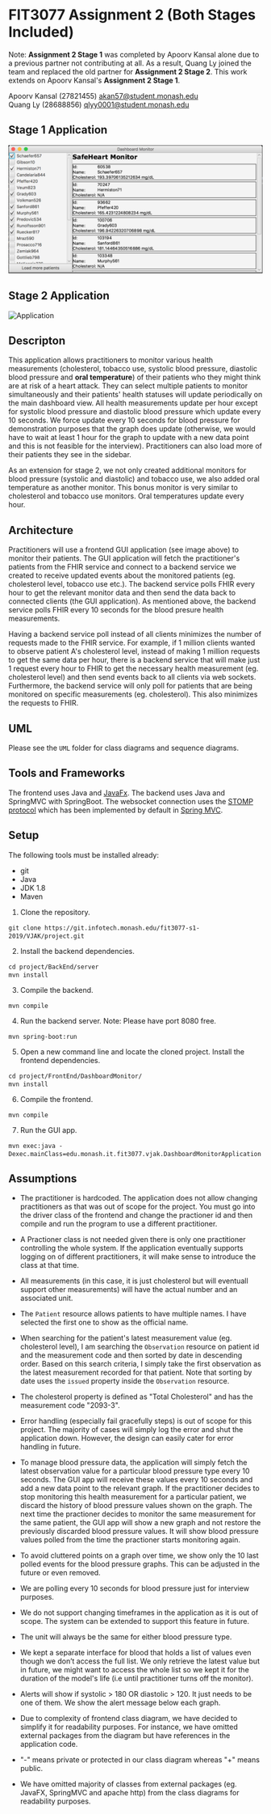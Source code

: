 # FIT3077 Assignment 2 (Both Stages Included)

Note: **Assignment 2 Stage 1** was completed by Apoorv Kansal alone due to a previous partner not contributing at all. As a result, Quang Ly joined the team and replaced the old partner for **Assignment 2 Stage 2**. This work extends on Apoorv Kansal's **Assignment 2 Stage 1**.

Apoorv Kansal (27821455) akan57@student.monash.edu <br>
Quang Ly (28688856) qlyy0001@student.monash.edu

## Stage 1 Application

![Application](img/application.png)

## Stage 2 Application

![Application](img/application_stage_2.gif)

## Descripton

This application allows practitioners to monitor various health measurements (cholesterol, tobacco use, systolic blood pressure, diastolic blood pressure and **oral temperature**) of their patients who they might think are at risk of a heart attack. They can select multiple patients to monitor simultaneously and their patients' health statuses will update periodically on the main dashboard view. All health measurements update per hour except for systolic blood pressure and diastolic blood pressure which update every 10 seconds. We force update every 10 seconds for blood pressure for demonstration purposes that the graph does update (otherwise, we would have to wait at least 1 hour for the graph to update with a new data point and this is not feasible for the interview). Practitioners can also load more of their patients they see in the sidebar.

As an extension for stage 2, we not only created additional monitors for blood pressure (systolic and diastolic) and tobacco use, we also added oral temperature as another monitor. This bonus monitor is very similar to cholesterol and tobacco use monitors. Oral temperatures update every hour.

## Architecture

Practitioners will use a frontend GUI application (see image above) to monitor their patients. The GUI application will fetch the practitioner's patients from the FHIR service and connect to a backend service we created to receive updated events about the monitored patients (eg. cholesterol level, tobacco use etc.). The backend service polls FHIR every hour to get the relevant monitor data and then send the data back to connected clients (the GUI application). As mentioned above, the backend service polls FHIR every 10 seconds for the blood presure health measurements.

Having a backend service poll instead of all clients minimizes the number of requests made to the FHIR service. For example, if 1 million clients wanted to observe patient A's cholesterol level, instead of making 1 million requests to get the same data per hour, there is a backend service that will make just 1 request every hour to FHIR to get the necessary health measurement (eg. cholesterol level) and then send events back to all clients via web sockets. Furthermore, the backend service will only poll for patients that are being monitored on specific measurements (eg. cholesterol). This also minimizes the requests to FHIR.

## UML

Please see the `UML` folder for class diagrams and sequence diagrams.

## Tools and Frameworks

The frontend uses Java and [JavaFx](https://openjfx.io/).
The backend uses Java and SpringMVC with SpringBoot.
The websocket connection uses the [STOMP protocol](https://stomp.github.io/) which has been implemented by default in [Spring MVC](https://spring.io/guides/gs/serving-web-content/).

## Setup

The following tools must be installed already:

- git
- Java
- JDK 1.8
- Maven

1. Clone the repository.

```
git clone https://git.infotech.monash.edu/fit3077-s1-2019/VJAK/project.git
```

2. Install the backend dependencies.

```
cd project/BackEnd/server
mvn install
```

3. Compile the backend.

```
mvn compile
```

4. Run the backend server. Note: Please have port 8080 free.

```
mvn spring-boot:run
```

5. Open a new command line and locate the cloned project. Install the frontend dependencies.

```
cd project/FrontEnd/DashboardMonitor/
mvn install
```

6. Compile the frontend.

```
mvn compile
```

7. Run the GUI app.

```
mvn exec:java -Dexec.mainClass=edu.monash.it.fit3077.vjak.DashboardMonitorApplication
```

## Assumptions

- The practitioner is hardcoded. The application does not allow changing practitioners as that was out of scope for the project. You must go into the driver class of the frontend and change the practioner id and then compile and run the program to use a different practitioner.
- A Practioner class is not needed given there is only one practitioner controlling the whole system. If the application eventually supports logging on of different practitioners, it will make sense to introduce the class at that time.
- All measurements (in this case, it is just cholesterol but will eventuall support other measurements) will have the actual number and an associated unit.
- The `Patient` resource allows patients to have multiple names. I have selected the first one to show as the official name.
- When searching for the patient's latest measurement value (eg. cholesterol level), I am searching the `Observation` resource on patient id and the measurement code and then sorted by date in descending order. Based on this search criteria, I simply take the first observation as the latest measurement recorded for that patient. Note that sorting by date uses the `issued` property inside the `Observation` resource.
- The cholesterol property is defined as "Total Cholesterol" and has the measurement code "2093-3".
- Error handling (especially fail gracefully steps) is out of scope for this project. The majority of cases will simply log the error and shut the application down. However, the design can easily cater for error handling in future.

- To manage blood pressure data, the application will simply fetch the latest observation value for a particular blood pressure type every 10 seconds. The GUI app will receive these values every 10 seconds and add a new data point to the relevant graph. If the practitioner decides to stop monitoring this health measurement for a particular patient, we discard the history of blood pressure values shown on the graph. The next time the practioner decides to monitor the same measurement for the same patient, the GUI app will show a new graph and not restore the previously discarded blood pressure values. It will show blood pressure values polled from the time the practioner starts monitoring again.
- To avoid cluttered points on a graph over time, we show only the 10 last polled events for the blood pressure graphs. This can be adjusted in the future or even removed.
- We are polling every 10 seconds for blood pressure just for interview purposes.
- We do not support changing timeframes in the application as it is out of scope. The system can be extended to support this feature in future.
- The unit will always be the same for either blood pressure type.
- We kept a separate interface for blood that holds a list of values even though we don’t access the full list. We only retrieve the latest value but in future, we might want to access the whole list so we kept it for the duration of the model's life (i.e until practitioner turns off the monitor).
- Alerts will show if systolic > 180 OR diastolic > 120. It just needs to be one of them. We show the alert message below each graph.
- Due to complexity of frontend class diagram, we have decided to simplify it for readability purposes. For instance, we have omitted external packages from the diagram but have references in the application code.
- "-" means private or protected in our class diagram whereas "+" means public.
- We have omitted majority of classes from external packages (eg. JavaFX, SpringMVC and apache http) from the class diagrams for readability purposes.

